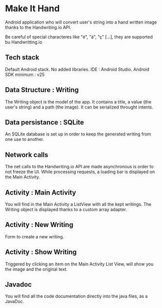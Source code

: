 # Make It Hand

Android application who will convert user's string into a hand written image thanks to the Handwriting.io API.

Be careful of special characteres like "é", "à", "ç" [...], they are supported bu Handwritting.io

## Tech stack
  Default Android stack. No added libraries.
  IDE : Android Studio.
  Android SDK minimum : v25

## Data Structure : Writing

  The Writing object is the model of the app. It contains a title, a value (the user's string) and a path (the image).
  It can be serialized throught intents.
  
## Data persistance : SQLite

  An SQLite database is set up in order to keep the generated writing from one use to another.
  
## Network calls

  The net calls to the Handwriting.io API are made asynchronous is order to not freeze the UI.
  While processing requests, a loading bar is displayed on the Main Activity.
  
## Activity :  Main Activity

  You will find in the Main Activity a ListView with all the kept writings. The Writing object is displayed thanks to a custom array adapter.
  
## Activity : New Writing

  Form to create a new writing.
  
## Activity : Show Writing

  Triggered by clicking an item on the Main Activity List View, will show you the image and the original text.
  
## Javadoc

  You will find all the code documentation directly into the java files, as a JavaDoc.
